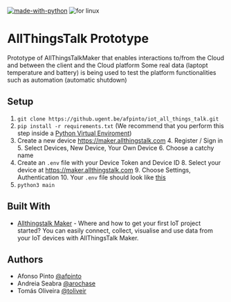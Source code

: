 [![made-with-python](https://img.shields.io/badge/Made%20with-Python-1f425f.svg)](https://www.python.org/)
![for linux](https://img.shields.io/badge/platform-linux-lightgrey.svg)

# AllThingsTalk Prototype
Prototype of AllThingsTalkMaker that enables interactions to/from the Cloud and between the client and the Cloud platform
Some real data (laptopt temperature and battery) is being used to test the platform functionalities such as automation (automatic shutdown)

## Setup

1. `git clone https://github.ugent.be/afpinto/iot_all_things_talk.git`
2. `pip install -r requirements.txt`
(We recommend that you perform this step inside a [Python Virtual Enviroment](https://realpython.com/blog/python/python-virtual-environments-a-primer/))
3. Create a new device  https://maker.allthingstalk.com
    4. Register / Sign in
    5. Select Devices, New Device, Your Own Device
    6. Choose a catchy name
7. Create an `.env` file with your Device Token and Device ID
    8. Select your device at https://maker.allthingstalk.com
    9. Choose Settings, Authentication 
    10. Your `.env` file should look like [this](.env)
11. `python3 main`

## Built With
* [Allthingstalk Maker](https://maker.allthingstalk.com) - Where and how to get your first IoT project started? You can easily connect, collect, visualise and use data from your IoT devices with AllThingsTalk Maker.

## Authors
* Afonso Pinto [@afpinto](https://github.ugent.be/afpinto)
* Andreia Seabra [@arochase](https://github.ugent.be/arochase)
* Tomás Oliveira [@toliveir](https://github.ugent.be/toliveir)
